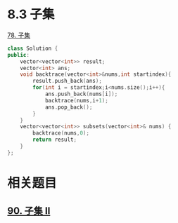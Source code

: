 # 8.3 子集

[78. 子集](https://leetcode.cn/problems/subsets/)

```cpp
class Solution {
public:
    vector<vector<int>> result;
    vector<int> ans;
    void backtrace(vector<int>&nums,int startindex){
        result.push_back(ans);
        for(int i = startindex;i<nums.size();i++){
            ans.push_back(nums[i]);
            backtrace(nums,i+1);
            ans.pop_back();
        }
    }
    vector<vector<int>> subsets(vector<int>& nums) {
        backtrace(nums,0);
        return result;
    }
};
```

# 相关题目

## [90. 子集 II](https://leetcode.cn/problems/subsets-ii/)

